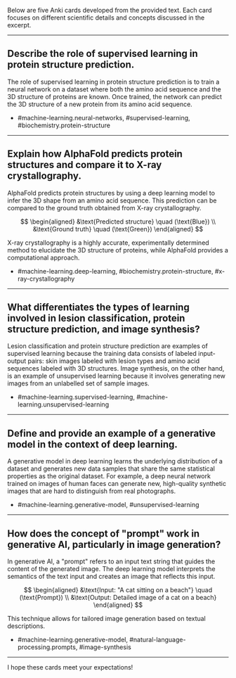 Below are five Anki cards developed from the provided text. Each card focuses on different scientific details and concepts discussed in the excerpt.

---

## Describe the role of supervised learning in protein structure prediction.

The role of supervised learning in protein structure prediction is to train a neural network on a dataset where both the amino acid sequence and the 3D structure of proteins are known. Once trained, the network can predict the 3D structure of a new protein from its amino acid sequence.

- #machine-learning.neural-networks, #supervised-learning, #biochemistry.protein-structure

---

## Explain how AlphaFold predicts protein structures and compare it to X-ray crystallography.

AlphaFold predicts protein structures by using a deep learning model to infer the 3D shape from an amino acid sequence. This prediction can be compared to the ground truth obtained from X-ray crystallography.

$$
\begin{aligned}
&\text{Predicted structure} \quad (\text{Blue}) \\
&\text{Ground truth} \quad (\text{Green})
\end{aligned}
$$

X-ray crystallography is a highly accurate, experimentally determined method to elucidate the 3D structure of proteins, while AlphaFold provides a computational approach.

- #machine-learning.deep-learning, #biochemistry.protein-structure, #x-ray-crystallography

---

## What differentiates the types of learning involved in lesion classification, protein structure prediction, and image synthesis?

Lesion classification and protein structure prediction are examples of supervised learning because the training data consists of labeled input-output pairs: skin images labeled with lesion types and amino acid sequences labeled with 3D structures. Image synthesis, on the other hand, is an example of unsupervised learning because it involves generating new images from an unlabelled set of sample images.

- #machine-learning.supervised-learning, #machine-learning.unsupervised-learning

---

## Define and provide an example of a generative model in the context of deep learning.

A generative model in deep learning learns the underlying distribution of a dataset and generates new data samples that share the same statistical properties as the original dataset. For example, a deep neural network trained on images of human faces can generate new, high-quality synthetic images that are hard to distinguish from real photographs.

- #machine-learning.generative-model, #unsupervised-learning

---

## How does the concept of "prompt" work in generative AI, particularly in image generation?

In generative AI, a "prompt" refers to an input text string that guides the content of the generated image. The deep learning model interprets the semantics of the text input and creates an image that reflects this input.

$$
\begin{aligned}
&\text{Input: "A cat sitting on a beach"} \quad (\text{Prompt}) \\
&\text{Output: Detailed image of a cat on a beach}
\end{aligned}
$$

This technique allows for tailored image generation based on textual descriptions.

- #machine-learning.generative-model, #natural-language-processing.prompts, #image-synthesis

---

I hope these cards meet your expectations!